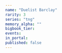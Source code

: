 ```yaml
---
name: "Duelist Barclay"
rarity: 3
series: "tng"
memory_alpha: ""
bigbook_tier:
events:
in_portal:
published: false
---
```


